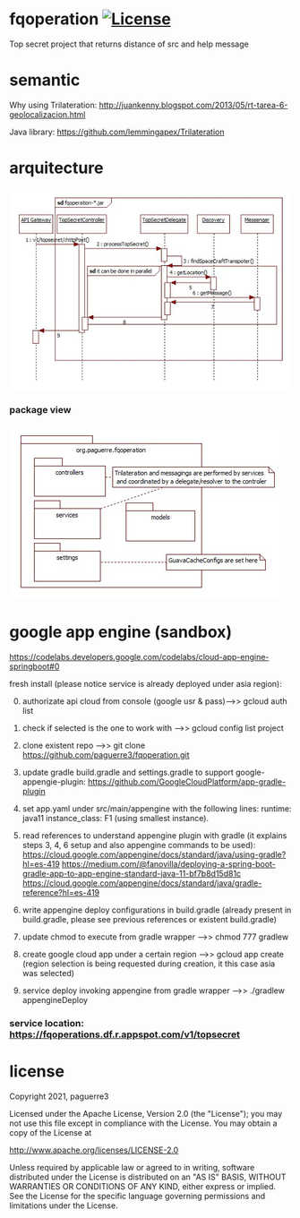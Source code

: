 # fqoperation [![License](https://img.shields.io/badge/License-Apache%202.0-blue.svg)](https://opensource.org/licenses/Apache-2.0)
Top secret project that returns distance of src and help message


# semantic 
Why using Trilateration: http://juankenny.blogspot.com/2013/05/rt-tarea-6-geolocalizacion.html

Java library: https://github.com/lemmingapex/Trilateration


# arquitecture
![Screenshot](https://github.com/paguerre3/fqoperation/blob/master/design/seq-diagram.jpg?raw=true)

### package view 
![Screenshot](https://github.com/paguerre3/fqoperation/blob/master/design/pckge-diagram.jpg?raw=true)


# google app engine (sandbox) 
https://codelabs.developers.google.com/codelabs/cloud-app-engine-springboot#0

fresh install (please notice service is already deployed under asia region):

0. authorizate api cloud from console (google usr & pass)-->> gcloud auth list

1. check if selected is the one to work with -->> gcloud config list project

2. clone existent repo -->> git clone https://github.com/paguerre3/fqoperation.git

3. update gradle build.gradle and settings.gradle to support google-appengie-plugin: https://github.com/GoogleCloudPlatform/app-gradle-plugin

4. set app.yaml under src/main/appengine with the following lines: runtime: java11
instance_class: F1 (using smallest instance).

5. read references to understand appengine plugin with gradle (it explains steps 3, 4, 6 setup and also appengine commands to be used):
https://cloud.google.com/appengine/docs/standard/java/using-gradle?hl=es-419
https://medium.com/@fanovilla/deploying-a-spring-boot-gradle-app-to-app-engine-standard-java-11-bf7b8d15d81c
https://cloud.google.com/appengine/docs/standard/java/gradle-reference?hl=es-419 

6. write appengine deploy configurations in build.gradle (already present in build.gradle, please see previous references or existent build.gradle) 

8. update chmod to execute from gradle wrapper -->> chmod 777 gradlew

9. create google cloud app under a certain region -->> gcloud app create (region selection is being requested during creation, it this case asia was selected)

10. service deploy invoking appengine from gradle wrapper -->> ./gradlew appengineDeploy

### service location: https://fqoperations.df.r.appspot.com/v1/topsecret


# license
Copyright 2021, paguerre3

Licensed under the Apache License, Version 2.0 (the "License"); you may not use
this file except in compliance with the License. You may obtain a copy of the
License at

http://www.apache.org/licenses/LICENSE-2.0

Unless required by applicable law or agreed to in writing, software distributed
under the License is distributed on an "AS IS" BASIS, WITHOUT WARRANTIES OR
CONDITIONS OF ANY KIND, either express or implied. See the License for the
specific language governing permissions and limitations under the License.